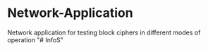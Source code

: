 # Network-Application
Network application for testing block ciphers in different modes of operation
"# InfoS" 

